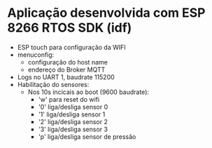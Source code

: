 # Aplicação desenvolvida com ESP 8266 RTOS SDK (idf)

- ESP touch para configuração da WIFI
- menuconfig:
    - configuração do host name
    - endereço do Broker MQTT
- Logs no UART 1, baudrate 115200
- Habilitação do sensores:
    - Nos 10s incicais ao boot (9600 baudrate):
        - 'w' para reset do wifi
        - '0' liga/desliga sensor 0
        - '1' liga/desliga sensor 1
        - '2' liga/desliga sensor 2
        - '3' liga/desliga sensor 3
        - 'p' liga/desliga sensor de pressão
